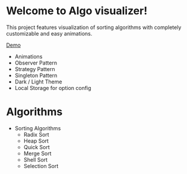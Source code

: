 # Welcome to Algo visualizer!

This project features visualization of sorting algorithms with completely customizable and easy animations. 

[Demo](https://algovisualizers.netlify.app/sorting-visualizer)


- Animations
- Observer Pattern
- Strategy Pattern
- Singleton Pattern
- Dark / Light Theme
- Local Storage for option config

# Algorithms 
- Sorting Algorithms
    - Radix Sort
    - Heap Sort
    - Quick Sort
    - Merge Sort
    - Shell Sort
    - Selection Sort
